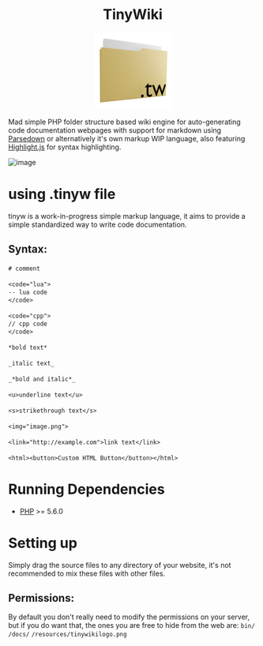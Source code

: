 <h1 align="center">TinyWiki</h1>
<p align="center">
  <img src="resources/tinywikilogo.png" width=156 />
</p>

Mad simple PHP folder structure based wiki engine for auto-generating code documentation
webpages with support for markdown using [Parsedown](http://parsedown.org/) or
alternatively it's own markup WIP language, also featuring [Highlight.js](https://highlightjs.org/) for syntax highlighting.

![image](https://user-images.githubusercontent.com/18470725/156728692-4895fca5-51ef-4c05-be2d-cf2caf147f70.png)

# using .tinyw file
tinyw is a work-in-progress simple markup language, it aims to provide a simple standardized way to
write code documentation.

## Syntax:
```
# comment

<code="lua">
-- lua code
</code>

<code="cpp">
// cpp code
</code>

*bold text*

_italic text_

_*bold and italic*_

<u>underline text</u>

<s>strikethrough text</s>

<img="image.png">

<link="http://example.com">link text</link>

<html><button>Custom HTML Button</button></html>
```

# Running Dependencies
* [PHP](https://secure.php.net/) >= 5.6.0

# Setting up
Simply drag the source files to any directory of your website, it's not recommended to mix these
files with other files.

## Permissions:
By default you don't really need to modify the permissions on your server, but if you do want that,
the ones you are free to hide from the web are:
 `bin/`
 `/docs/`
 `/resources/tinywikilogo.png`

